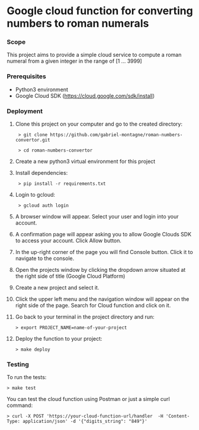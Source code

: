 # Google cloud function for converting numbers to roman numerals

### Scope

This project aims to provide a simple cloud service to compute a roman numeral 
from a given integer in the range of [1 ... 3999]

### Prerequisites

 - Python3 environment
 - Google Cloud SDK (https://cloud.google.com/sdk/install)

### Deployment

1. Clone this project on your computer and go to the created directory:

        > git clone https://github.com/gabriel-montagne/roman-numbers-convertor.git
        
        > cd roman-numbers-convertor
        
2. Create a new python3 virtual environment for this project
3. Install dependencies:
        
        > pip install -r requirements.txt
        
4. Login to gcloud:

        > gcloud auth login
        
5. A browser window will appear. Select your user and login into your account.
6. A confirmation page will appear asking you to allow Google Clouds SDK to access your account.
Click Allow button.
7. In the up-right corner of the page you will find Console button. Click it to navigate to the console.
8. Open the projects window by clicking the dropdown arrow situated at the right side of title (Google Cloud Platform)
9. Create a new project and select it.
10. Click the upper left menu and the navigation window will appear on the right side of the page. Search for Cloud function and click on it.
11. Go back to your terminal in the project directory and run:

        > export PROJECT_NAME=name-of-your-project
        
12. Deploy the function to your project:
        
        > make deploy
        
### Testing

To run the tests:

    > make test
    
You can test the cloud function using Postman or just a simple curl command:

    > curl -X POST 'https://your-cloud-function-url/handler  -H 'Content-Type: application/json' -d '{"digits_string": "849"}'
 